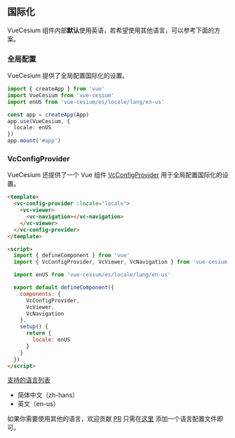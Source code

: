 <!--
 * @Author: zouyaoji@https://github.com/zouyaoji
 * @Date: 2021-10-27 15:54:11
 * @LastEditTime: 2022-02-09 15:36:33
 * @LastEditors: zouyaoji
 * @Description:
 * @FilePath: \vue-cesium@next\website\docs\zh-CN\i18n.md
-->

## 国际化

VueCesium 组件内部**默认**使用英语，若希望使用其他语言，可以参考下面的方案。

### 全局配置

VueCesium 提供了全局配置国际化的设置。

```typescript
import { createApp } from 'vue'
import VueCesium from 'vue-cesium'
import enUS from 'vue-cesium/es/locale/lang/en-us'

const app = createApp(App)
app.use(VueCesium, {
  locale: enUS
})
app.mount('#app')
```

### VcConfigProvider

VueCesium 还提供了一个 Vue 组件 [VcConfigProvider](/#/zh-CN/component/vc-config-provider) 用于全局配置国际化的设置。

```html
<template>
  <vc-config-provider :locale="locale">
    <vc-viewer>
      <vc-navigation></vc-navigation>
    </vc-viewer>
  </vc-config-provider>
</template>

<script>
  import { defineComponent } from 'vue'
  import { VcConfigProvider, VcViewer, VcNavigation } from 'vue-cesium'

  import enUS from 'vue-cesium/es/locale/lang/en-us'

  export default defineComponent({
    components: {
      VcConfigProvider,
      VcViewer,
      VcNavigation
    },
    setup() {
      return {
        locale: enUS
      }
    }
  })
</script>
```

<!-- ### CDN 用法

如果你是使用 CDN 引入的 VueCesium，那你将需要这样做，以 unpkg 举例

```html
<script src="//unpkg.com/vue-cesium@next">
  app.use(VueCesium, {
    locale: VueCesium.lang.zh
  })
</script>
``` -->

[支持的语言列表](https://github.com/zouyaoji/vue-cesium/tree/dev/packages/locale/lang)

<ul class="language-list">
  <li>简体中文（zh-hans）</li>
  <li>英文（en-us）</li>
</ul>

如果你需要使用其他的语言，欢迎贡献 [PR](https://github.com/zouyaoji/vue-cesium/pulls) 只需在[这里](https://github.com/zouyaoji/vue-cesium/tree/dev/packages/locale/lang) 添加一个语言配置文件即可。
